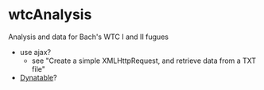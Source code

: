 # wtcAnalysis
Analysis and data for Bach's WTC I and II fugues

- use ajax?
    - see "Create a simple XMLHttpRequest, and retrieve data from a TXT file"
- [Dynatable](https://www.dynatable.com/?queries%5Bsearch%5D=q#lists-and-non-tables)?
